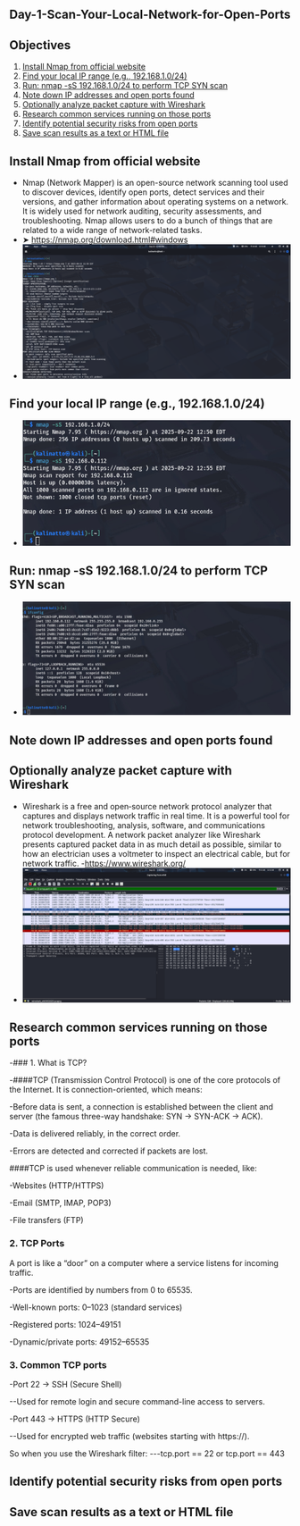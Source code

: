 ## Day-1-Scan-Your-Local-Network-for-Open-Ports

## Objectives
1. [Install Nmap from official website](#Install-Nmap-from-official-website)
2. [Find your local IP range (e.g., 192.168.1.0/24)](#Find-your-local-IP-range-(e.g.,-192.168.1.0/24))
3. [Run: nmap -sS 192.168.1.0/24 to perform TCP SYN scan](#Run:-nmap--sS-192.168.1.0/24-to-perform-TCP-SYN-scan)
4. [Note down IP addresses and open ports found](#Note-down-IP-addresses-and-open-ports-found)
5. [Optionally analyze packet capture with Wireshark](#Optionally-analyze-packet-capture-with-Wireshark)
6. [Research common services running on those ports](#Research-common-services-running-on-those-ports)
7. [Identify potential security risks from open ports](#Identify-potential-security-risks-from-open-ports)
8. [Save scan results as a text or HTML file](#Save-scan-results-as-a-text-or-HTML-file)

  
 ## Install Nmap from official website
 - Nmap (Network Mapper) is an open-source network scanning tool used to discover devices, identify open ports, detect services and their versions, and gather information about operating systems on a network. It is widely used for network auditing, security assessments, and troubleshooting. Nmap allows users to do a bunch of things that are related to a wide range of network-related tasks.
 - ➤ https://nmap.org/download.html#windows
 - ![image](https://github.com/NATTOMR/Day-1-Scan-Your-Local-Network-for-Open-Ports/blob/main/image-1.png)

 ## Find your local IP range (e.g., 192.168.1.0/24)
 - ![image](https://github.com/NATTOMR/Day-1-Scan-Your-Local-Network-for-Open-Ports/blob/main/imege-3.png)
 ## Run: nmap -sS 192.168.1.0/24 to perform TCP SYN scan
  - ![image]( https://github.com/NATTOMR/Day-1-Scan-Your-Local-Network-for-Open-Ports/blob/main/image-2.jpg)
 ## Note down IP addresses and open ports found
 ## Optionally analyze packet capture with Wireshark
 - Wireshark is a free and open‑source network protocol analyzer that captures and displays network traffic in real time. It is a powerful tool for network troubleshooting, analysis, software, and communications protocol development. A network packet analyzer like Wireshark presents captured packet data in as much detail as possible, similar to how an electrician uses a voltmeter to inspect an electrical cable, but for network traffic.
 -https://www.wireshark.org/
  - ![image](https://github.com/NATTOMR/Day-1-Scan-Your-Local-Network-for-Open-Ports/blob/main/image-4.png)
 ## Research common services running on those ports
 -### 1. What is TCP?

-####TCP (Transmission Control Protocol) is one of the core protocols of the Internet. It is connection-oriented, which means:

-Before data is sent, a connection is established between the client and server (the famous three-way handshake: SYN → SYN-ACK → ACK).

-Data is delivered reliably, in the correct order.

-Errors are detected and corrected if packets are lost.

####TCP is used whenever reliable communication is needed, like:

-Websites (HTTP/HTTPS)

-Email (SMTP, IMAP, POP3)

-File transfers (FTP)

### 2. TCP Ports

A port is like a “door” on a computer where a service listens for incoming traffic.

-Ports are identified by numbers from 0 to 65535.

-Well-known ports: 0–1023 (standard services)

-Registered ports: 1024–49151

-Dynamic/private ports: 49152–65535

### 3. Common TCP ports

-Port 22 → SSH (Secure Shell)

--Used for remote login and secure command-line access to servers.

-Port 443 → HTTPS (HTTP Secure)

--Used for encrypted web traffic (websites starting with https://).

So when you use the Wireshark filter:
---tcp.port == 22 or tcp.port == 443

 ## Identify potential security risks from open ports
 ## Save scan results as a text or HTML file
